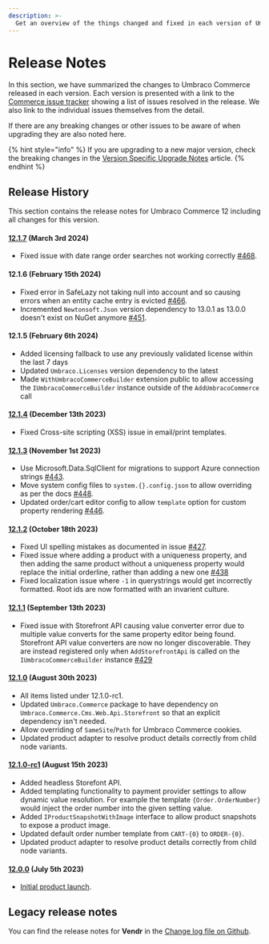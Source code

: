 ```yaml
---
description: >-
  Get an overview of the things changed and fixed in each version of Umbraco Commerce.
---
```


# Release Notes

In this section, we have summarized the changes to Umbraco Commerce released in each version. Each version is presented with a link to the [Commerce issue tracker](https://github.com/umbraco/Umbraco.Commerce.Issues/issues) showing a list of issues resolved in the release. We also link to the individual issues themselves from the detail.

If there are any breaking changes or other issues to be aware of when upgrading they are also noted here.

{% hint style="info" %}
If you are upgrading to a new major version, check the breaking changes in the [Version Specific Upgrade Notes](./upgrading/version-specific-upgrades.md) article.
{% endhint %}

## Release History

This section contains the release notes for Umbraco Commerce 12 including all changes for this version.

#### [12.1.7](https://github.com/umbraco/Umbraco.Commerce.Issues/issues?q=is%3Aissue+is%3Aclosed+label%3Arelease%2F12.1.7) (March 3rd 2024)

* Fixed issue with date range order searches not working correctly [#468](https://github.com/umbraco/Umbraco.Commerce.Issues/issues/468).

#### 12.1.6 (February 15th 2024)

* Fixed error in SafeLazy not taking null into account and so causing errors when an entity cache entry is evicted [#466](https://github.com/umbraco/Umbraco.Commerce.Issues/issues/466).
* Incremented `Newtonsoft.Json` version dependency to 13.0.1 as 13.0.0 doesn't exist on NuGet anymore [#451](https://github.com/umbraco/Umbraco.Commerce.Issues/issues/451).

#### 12.1.5 (February 6th 2024)

* Added licensing fallback to use any previously validated license within the last 7 days
* Updated `Umbraco.Licenses` version dependency to the latest
* Made `WithUmbracoCommerceBuilder` extension public to allow accessing the `IUmbracoCommerceBuilder` instance outside of the `AddUmbracoCommerce` call

#### [12.1.4](https://github.com/umbraco/Umbraco.Commerce.Issues/issues?q=is%3Aissue+is%3Aclosed+label%3Arelease%2F12.1.4) (December 13th 2023)

* Fixed Cross-site scripting (XSS) issue in email/print templates.

#### [12.1.3](https://github.com/umbraco/Umbraco.Commerce.Issues/issues?q=is%3Aissue+is%3Aclosed+label%3Arelease%2F12.1.3) (November 1st 2023)

* Use Microsoft.Data.SqlClient for migrations to support Azure connection strings [#443](https://github.com/umbraco/Umbraco.Commerce.Issues/issues/443).
* Move system config files to `system.{}.config.json` to allow overriding as per the docs [#448](https://github.com/umbraco/Umbraco.Commerce.Issues/issues/448).
* Updated order/cart editor config to allow `template` option for custom property rendering [#446](https://github.com/umbraco/Umbraco.Commerce.Issues/discussions/446).

#### [12.1.2](https://github.com/umbraco/Umbraco.Commerce.Issues/issues?q=is%3Aissue+is%3Aclosed+label%3Arelease%2F12.1.2) (October 18th 2023)

* Fixed UI spelling mistakes as documented in issue [#427](https://github.com/umbraco/Umbraco.Commerce.Issues/issues/427).
* Fixed issue where adding a product with a uniqueness property, and then adding the same product without a uniqueness property would replace the initial orderline, rather than adding a new one [#438](https://github.com/umbraco/Umbraco.Commerce.Issues/issues/438)
* Fixed localization issue where `-1` in querystrings would get incorrectly formatted. Root ids are now formatted with an invarient culture.

#### [12.1.1](https://github.com/umbraco/Umbraco.Commerce.Issues/issues?q=is%3Aissue+is%3Aclosed+label%3Arelease%2F12.1.1) (September 13th 2023)

* Fixed issue with Storefront API causing value converter error due to multiple value converts for the same property editor being found. Storefront API value converters are now no longer discoverable. They are instead registered only when `AddStorefrontApi` is called on the `IUmbracoCommerceBuilder` instance [#429](https://github.com/umbraco/Umbraco.Commerce.Issues/issues/429)

#### [12.1.0](https://github.com/umbraco/Umbraco.Commerce.Issues/issues?q=is%3Aissue+is%3Aclosed+label%3Arelease%2F12.1.0) (August 30th 2023)

* All items listed under 12.1.0-rc1.
* Updated `Umbraco.Commerce` package to have dependency on `Umbraco.Commerce.Cms.Web.Api.Storefront` so that an explicit dependency isn't needed.
* Allow overriding of `SameSite`/`Path` for Umbraco Commerce cookies.
* Updated product adapter to resolve product details correctly from child node variants.

#### [12.1.0-rc1](https://github.com/umbraco/Umbraco.Commerce.Issues?q=is%3Aissue+is%3Aclosed+label%3Arelease%2F12.1.0) (August 15th 2023)

* Added headless Storefont API.
* Added templating functionality to payment provider settings to allow dynamic value resolution. For example the template `{Order.OrderNumber}` would inject the order number into the given setting value.
* Added `IProductSnapshotWithImage` interface to allow product snapshots to expose a product image.
* Updated default order number template from `CART-{0}` to `ORDER-{0}`.
* Updated product adapter to resolve product details correctly from child node variants.

#### [12.0.0](https://github.com/umbraco/Umbraco.Commerce.Issues/issues?q=is%3Aissue+is%3Aclosed+label%3Arelease%2F12.0.0) (July 5th 2023)

* [Initial product launch](https://umbraco.com/blog/umbraco-commerce-release/).

## Legacy release notes

You can find the release notes for **Vendr** in the [Change log file on Github](../../13/umbraco-commerce/changelog-archive/Vendr-core.md).
